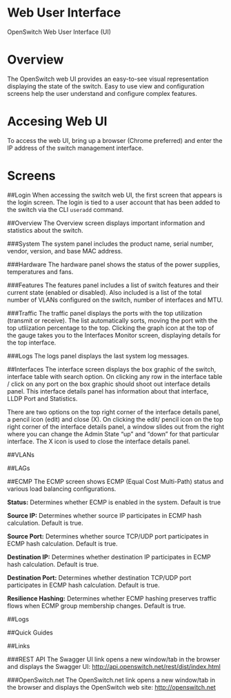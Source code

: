 Web User Interface
==================
OpenSwitch Web User Interface (UI)

# Overview
The OpenSwitch web UI provides an easy-to-see visual representation displaying the state of the switch.  Easy to use view and configuration screens help the user understand and configure complex features.

# Accesing Web UI
To access the web UI, bring up a browser (Chrome preferred) and enter the IP address of the switch management interface.

# Screens


##Login
When accessing the switch web UI, the first screen that appears is the login screen.  The login is tied to a user account that has been added to the switch via the CLI `useradd` command.

##Overview
The Overview screen displays important information and statistics about the switch.

###System
The system panel includes the product name, serial number, vendor, version, and base MAC address.

###Hardware
The hardware panel shows the status of the power supplies, temperatures and fans.

###Features
The features panel includes a list of switch features and their current state (enabled or disabled).  Also included is a list of the total number of VLANs configured on the switch, number of interfaces and MTU.

###Traffic
The traffic panel displays the ports with the top utilization (transmit or receive).  The list automatically sorts, moving the port with the top utliization percentage to the top.  Clicking the graph icon at the top of the gauge takes you to the Interfaces Monitor screen, displaying details for the top interface.

###Logs
The logs panel displays the last system log messages.

##Interfaces
The interface screen displays the box graphic of the switch, interface table with search option.
On clicking any row in the interface table / click on any port on the box graphic should shoot out interface details panel. This interface details panel has information about that interface, LLDP Port and Statistics. 

There are two options on the top right corner of the interface details panel, a pencil icon (edit) and close (X). On clicking the edit/ pencil icon on the top right corner of the interface details panel, a window slides out from the right where you can change the Admin State “up” and “down” for that particular interface. The X icon is used to close the interface details panel. 

##VLANs

##LAGs

##ECMP
The ECMP screen shows ECMP (Equal Cost Multi-Path) status and various load balancing configurations.

**Status:** Determines whether ECMP is enabled in the system. Default is true

**Source IP:** Determines whether source IP participates in ECMP hash calculation. Default is true.

**Source Port:**  Determines whether source TCP/UDP port participates in ECMP hash calculation. Default is true.

**Destination IP:** Determines whether destination IP participates in ECMP hash calculation. Default is true.

**Destination Port:** Determines whether destination TCP/UDP port participates in ECMP hash calculation. Default is true.

**Resilience Hashing:** Determines whether ECMP hashing preserves traffic flows when ECMP group membership changes. Default is true.



##Logs

##Quick Guides

##Links

###REST API
The Swagger UI link opens a new window/tab in the browser and displays the Swagger UI:  http://api.openswitch.net/rest/dist/index.html

###OpenSwitch.net
The OpenSwitch.net link opens a new window/tab in the browser and displays the OpenSwitch web site:  http://openswitch.net
